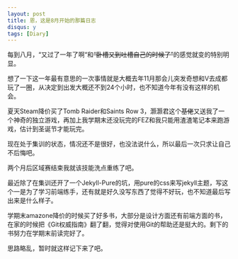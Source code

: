 ```yaml
---
layout: post
title: 恩，这是8月开始的那篇日志
disqus: y
tags: [Diary]
---
```


每到八月，“又过了一年了啊“和<del>“卧槽又到吐槽自己的时候了”</del>的感觉就变的特别明显。

想了一下这一年最有意思的一次事情就是大概去年11月那会儿突发奇想和V去成都玩了一圈，从决定到出发大概还不到24个小时，也不知道今年有没有这样的机会。

夏天Steam降价买了Tomb Raider和Saints Row 3，灏灏君这个<del>基佬</del>又送我了一个神奇的独立游戏，再加上我学期末还没玩完的FEZ和我只能用渣渣笔记本来跑游戏，估计到圣诞节才能玩完。

现在处于集训的状态，情况还不是很好，也没法说什么，所以最后一次只求让自己不后悔吧。

两个月后区域赛结束我就该技能洗点重练了吧。

最近除了在集训还开了一个Jekyll-Pure的坑，用pure的css来写jekyll主题，写这个一是为了学习前端练手，还有就是好久没写东西了觉得不好玩，也不知道最后写出来是什么样子。

学期末amazone降价的时候买了好多书，大部分是设计方面还有前端方面的书，在家的时候把《Git权威指南》翻了翻，觉得对使用Git的帮助还是挺大的。剩下的书努力在学期末前读完好了。

思路略乱，暂时就这样记下来了吧。

